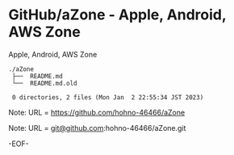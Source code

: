 # GitHub/aZone - Apple, Android, AWS Zone

Apple, Android, AWS Zone

    ./aZone
     ├──  README.md
     └──  README.md.old
     
     0 directories, 2 files (Mon Jan  2 22:55:34 JST 2023)


Note: URL = https://github.com/hohno-46466/aZone

Note: URL = git@github.com:hohno-46466/aZone.git

-EOF-
